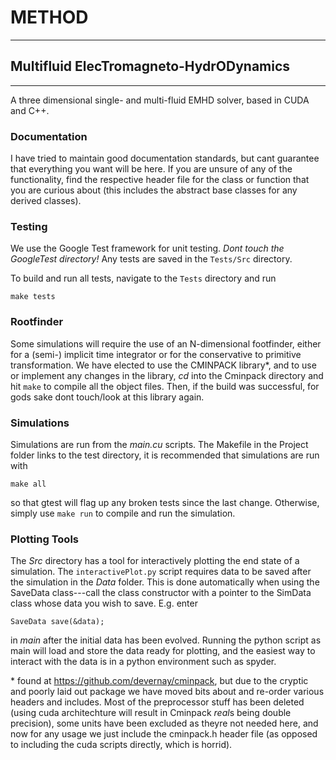 # METHOD
-----------------------

## Multifluid ElecTromagneto-HydrODynamics 
---------------------------------------------

A three dimensional single- and multi-fluid EMHD solver, based in CUDA and C++. 

### Documentation
I have tried to maintain good documentation standards, but cant guarantee that everything you want will be here. If you are unsure of any of the functionality, find the respective header file for the class or function that you are curious about (this includes the abstract base classes for any derived classes). 

### Testing
We use the Google Test framework for unit testing. *Dont touch the GoogleTest directory!* Any tests are saved in the `Tests/Src` directory.

To build and run all tests, navigate to the `Tests` directory and run

  `make tests`
  
  
### Rootfinder
Some simulations will require the use of an N-dimensional footfinder, either for a (semi-) implicit time integrator or
for the conservative to primitive transformation. We have elected to use the CMINPACK library\*, and to use or implement any changes in the library, *cd* into the Cminpack directory and hit
  `make`
 to compile all the object files. Then, if the build was successful, for gods sake dont touch/look at this library again.


### Simulations
Simulations are run from the *main.cu* scripts. The Makefile in the Project folder links to the test directory, it is recommended that simulations are run with 

  `make all`
  
so that gtest will flag up any broken tests since the last change. Otherwise, simply use
  `make run`
to compile and run the simulation.


### Plotting Tools
The *Src* directory has a tool for interactively plotting the end state of a simulation. The `interactivePlot.py` script requires data to be saved after the simulation in the *Data*
folder. This is done automatically when using the SaveData class---call the class constructor with a pointer to the SimData class whose data you wish to save. E.g. enter 
  
  `SaveData save(&data);`
  
in *main* after the initial data has been evolved. Running the python script as main will load and store the data ready for plotting, and the easiest way to interact with the data is in a python environment such as spyder.



\* found at https://github.com/devernay/cminpack, but due to the cryptic and poorly laid out package we have moved bits about and re-order various headers and includes. Most of the preprocessor stuff has been deleted (using cuda architechture will result in Cminpack *real*s being double precision), some units have been excluded as theyre not needed here, and now for any usage we just include the cminpack.h header file (as opposed to including the cuda scripts directly, which is horrid).
